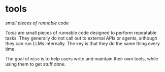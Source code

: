 # tools
*small pieces of runnable code*

*Tools* are small pieces of runnable code designed to perform repeatable tasks. They generally do not call out to external APIs or agents, although they can run LLMs internally. The key is that they do the same thing every time.

The goal of `miso` is to help users write and maintain their own tools, while using them to get stuff done.